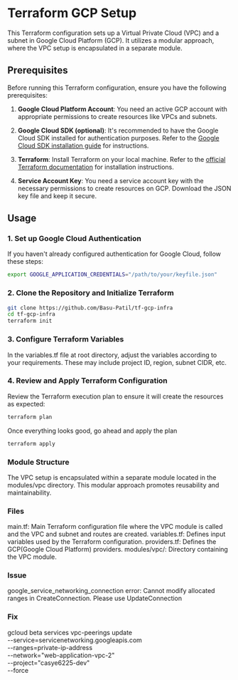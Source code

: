 # Terraform GCP Setup
This Terraform configuration sets up a Virtual Private Cloud (VPC) and a subnet in Google Cloud Platform (GCP). It utilizes a modular approach, where the VPC setup is encapsulated in a separate module.

## Prerequisites

Before running this Terraform configuration, ensure you have the following prerequisites:

1. **Google Cloud Platform Account**: You need an active GCP account with appropriate permissions to create resources like VPCs and subnets.

2. **Google Cloud SDK (optional)**: It's recommended to have the Google Cloud SDK installed for authentication purposes. Refer to the [Google Cloud SDK installation guide](https://cloud.google.com/sdk/docs/install) for instructions.

3. **Terraform**: Install Terraform on your local machine. Refer to the [official Terraform documentation](https://learn.hashicorp.com/tutorials/terraform/install-cli) for installation instructions.

4. **Service Account Key**: You need a service account key with the necessary permissions to create resources on GCP. Download the JSON key file and keep it secure.

## Usage

### 1. Set up Google Cloud Authentication

If you haven't already configured authentication for Google Cloud, follow these steps:

```bash
export GOOGLE_APPLICATION_CREDENTIALS="/path/to/your/keyfile.json"
```
### 2. Clone the Repository and Initialize Terraform

```bash
git clone https://github.com/Basu-Patil/tf-gcp-infra
cd tf-gcp-infra
terraform init
```

### 3. Configure Terraform Variables
In the variables.tf file at root directory, adjust the variables according to your requirements. These may include project ID, region, subnet CIDR, etc.

### 4. Review and Apply Terraform Configuration
Review the Terraform execution plan to ensure it will create the resources as expected:
```bash
terraform plan
```

Once everything looks good, go ahead and apply the plan
```bash
terraform apply
```

### Module Structure
The VPC setup is encapsulated within a separate module located in the modules/vpc directory. This modular approach promotes reusability and maintainability.

### Files
main.tf: Main Terraform configuration file where the VPC module is called and the VPC and subnet and routes are created.
variables.tf: Defines input variables used by the Terraform configuration.
providers.tf: Defines the GCP(Google Cloud Platform) providers.
modules/vpc/: Directory containing the VPC module.


### Issue
google_service_networking_connection error: Cannot modify allocated ranges in CreateConnection. Please use UpdateConnection 

### Fix
gcloud beta services vpc-peerings update \
    --service=servicenetworking.googleapis.com \
    --ranges=private-ip-address \
    --network="web-application-vpc-2" \
    --project="casye6225-dev" \
    --force


